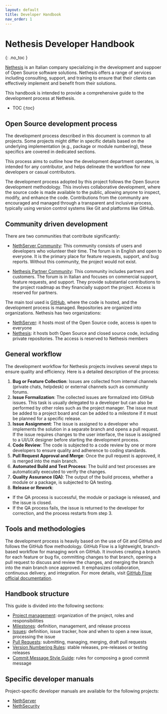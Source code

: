 ```yaml
---
layout: default
title: Developer Handbook
nav_order: 1
---
```


# Nethesis Developer Handbook
{: .no_toc }

[Nethesis](https://www.nethesis.it) is an Italian company specializing in the development and suppoer of Open Source software solutions. 
Nethesis offers a range of services including consulting, support, and training to ensure that their clients can effectively implement and benefit from their solutions.

This handbook is intended to provide a comprehensive guide to the development process at Nethesis.

* TOC
{:toc}

## Open Source development process

The development process described in this document is common to all projects. Some projects might differ in specific details
based on the underlying implementation (e.g., package or module numbering), these specifics are covered in dedicated sections.

This process aims to outline how the development department operates, is intended for any contributor, and helps delineate the workflow
for new developers or casual contributors.

The development process adopted by this project follows the Open Source development methodology. 
This involves collaborative development, where the source code is made available to the public, allowing anyone to inspect, modify, and enhance the code. 
Contributions from the community are encouraged and managed through a transparent and inclusive process,
typically using version control systems like Git and platforms like GitHub.

## Community driven development

There are two communities that contribute significantly:

- [NethServer Community](https://community.nethserver.org/): This community consists of users and developers who volunteer their time. The forum is in English and open to everyone. It is the primary place for feature requests, support, and bug reports. Without this community, the project would not exist.

- [Nethesis Partner Community](https://partner.nethesis.it/): This community includes partners and customers. The forum is in Italian and focuses on commercial support, feature requests, and support. They provide substantial contributions to the project roadmap as they financially support the project. Access is reserved for partners.

The main tool used is [GitHub](https://github.com), where the code is hosted, and the development process is managed. Repositories are organized into organizations. Nethesis has two organizations:

- [NethServer](https://github.com/nethserver/): it hosts most of the Open Source code, access is open to everyone
- [Nethesis](https://github.com/nethesis/): it hosts both Open Source and closed source code, including private repositories. The access is reserved to Nethesis members

## General workflow

The development workflow for Nethesis projects involves several steps to ensure quality and efficiency. Here is a detailed description of the process:

1. **Bug or Feature Collection**: Issues are collected from internal channels (private chats, helpdesk) or external channels such as community forums.
2. **Issue Formalization**: The collected issues are formalized into GitHub issues. This task is usually delegated to a developer but can also be performed by other roles such as the project manager. The issue must be added to a project board and can be added to a milestone if it must be planned for a specific release.
3. **Issue Assignment**: The issue is assigned to a developer who implements the solution in a separate branch and opens a pull request. If the issue requires changes to the user interface, the issue is assigned to a UI/UX designer before starting the development process.
4. **Code Review**: The code is subjected to a code review by one or more developers to ensure quality and adherence to coding standards.
5. **Pull Request Approval and Merge**: Once the pull request is approved, it is merged into the main branch.
6. **Automated Build and Test Process**: The build and test processes are automatically executed to verify the changes.
7. **Quality Assurance (QA)**: The output of the build process, whether a module or a package, is subjected to QA testing.
8. **Release or Rework**:
  - If the QA process is successful, the module or package is released, and the issue is closed.
  - If the QA process fails, the issue is returned to the developer for correction, and the process restarts from step 3.
  
## Tools and methodologies

The development process is heavily based on the use of Git and GitHub and follows the GitHub flow methodology.
GitHub Flow is a lightweight, branch-based workflow for managing work on GitHub. It involves creating a branch for each 
feature or bug fix, committing changes to that branch, opening a pull request to discuss and review the changes,
and merging the branch into the main branch once approved. It emphasizes collaboration, continuous delivery,
and integration. For more details, visit [GitHub Flow official documentation](https://docs.github.com/en/get-started/using-github/github-flow).

## Handbook structure

This guide is divided into the following sections:

- [Project management](./management): organization of the project, roles and responsibilities
- [Milestones](./milestones): definition, management, and release process
- [Issues](./issues): definition, issue tracker, how and when to open a new issue, processing the issue
- [Pull Requests](./pull_requests): submitting, managing, merging, draft pull requests
- [Version Numbering Rules](./version_numbering): stable releases, pre-releases or testing releases
- [Commit Message Style Guide](./commit_messages): rules for composing a good commit message


## Specific developer manuals

Project-specific developer manuals are available for the following projects:

- [NethServer](https://nethserver.github.io/ns8-core/)
- [NethSecurity](https://dev.nethsecurity.org)